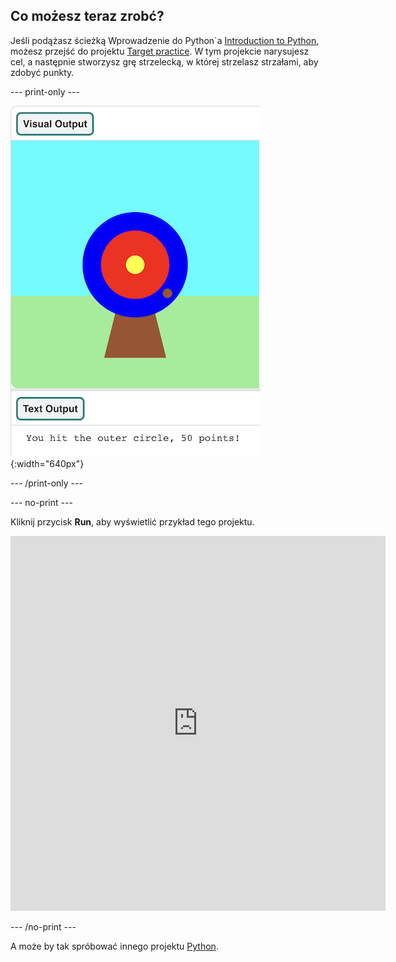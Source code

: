 ## Co możesz teraz zrobć?

Jeśli podążasz ścieżką Wprowadzenie do Python`a [Introduction to Python](https://projects.raspberrypi.org/en/raspberrypi/python-intro), możesz przejść do projektu [Target practice](https://projects.raspberrypi.org/en/projects/target-practice). W tym projekcie narysujesz cel, a następnie stworzysz grę strzelecką, w której strzelasz strzałami, aby zdobyć punkty.

--- print-only ---

![Cel łuczniczy z polem punktowym na zewnętrznym pierścieniu. Tekst "Tafiłaś/eś w zewnętrzny pierścień, 50 punktów!" jest wyświetlany poniżej](images/blue-points.png){:width="640px"}

--- /print-only ---

--- no-print ---

Kliknij przycisk **Run**, aby wyświetlić przykład tego projektu.

<iframe src="https://editor.raspberrypi.org/en/embed/viewer/target-practice-solution" width="600" height="600" frameborder="0" marginwidth="0" marginheight="0" allowfullscreen>
</iframe>

--- /no-print ---

A może by tak spróbować innego projektu [Python](https://projects.raspberrypi.org/en/projects?software%5B%5D=python).


